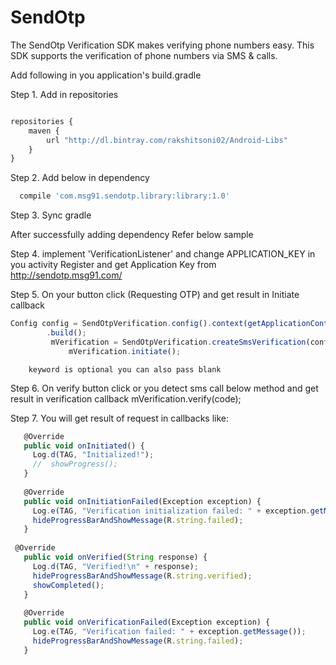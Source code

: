 # SendOtp
The SendOtp Verification SDK makes verifying phone numbers easy. This SDK supports the verification of phone numbers via SMS &amp; calls.

Add following in you application's build.gradle


Step 1. Add in repositories 
```javascript

repositories {
    maven {
        url "http://dl.bintray.com/rakshitsoni02/Android-Libs"
    }
}
 ```

Step 2. Add below in dependency
 ```javascript
   compile 'com.msg91.sendotp.library:library:1.0'
```

Step 3. Sync gradle

After successfully adding dependency Refer below sample 

Step 4. implement 'VerificationListener' and change APPLICATION_KEY in you activity
        Register and get Application Key from http://sendotp.msg91.com/

Step 5. On your button click (Requesting OTP) and get result in Initiate callback
```javascript
Config config = SendOtpVerification.config().context(getApplicationContext())
        .build();
         mVerification = SendOtpVerification.createSmsVerification(config, phoneNumber, this, countryCode, KEYWORD);
             mVerification.initiate();
```     
        keyword is optional you can also pass blank
Step 6. On verify button click or you detect sms call below method and get result in verification callback
            mVerification.verify(code); 
        
Step 7. You will get result of request in callbacks like:

```javascript
   @Override
   public void onInitiated() {
     Log.d(TAG, "Initialized!");
     //  showProgress();
   }
 
   @Override
   public void onInitiationFailed(Exception exception) {
     Log.e(TAG, "Verification initialization failed: " + exception.getMessage());
     hideProgressBarAndShowMessage(R.string.failed);
   }
 
 @Override
   public void onVerified(String response) {
     Log.d(TAG, "Verified!\n" + response);
     hideProgressBarAndShowMessage(R.string.verified);
     showCompleted();
   }
 
   @Override
   public void onVerificationFailed(Exception exception) {
     Log.e(TAG, "Verification failed: " + exception.getMessage());
     hideProgressBarAndShowMessage(R.string.failed);
   }




